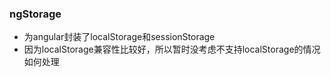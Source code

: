 ### ngStorage

+ 为angular封装了localStorage和sessionStorage
+ 因为localStorage兼容性比较好，所以暂时没考虑不支持localStorage的情况如何处理